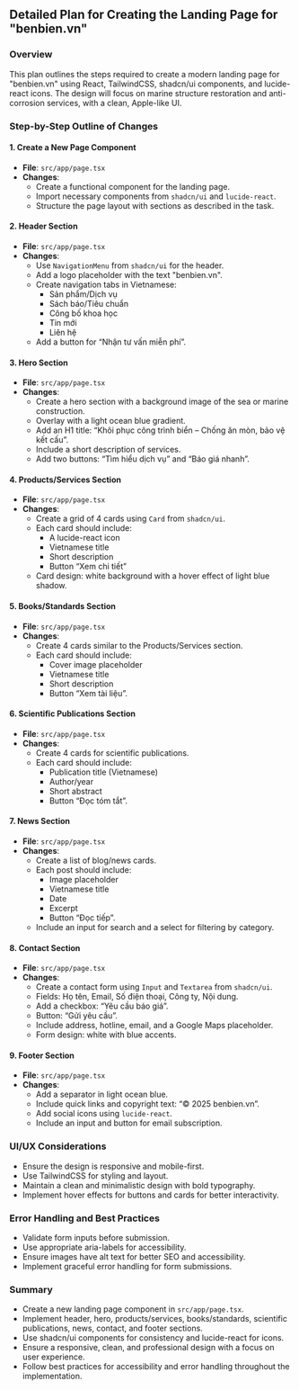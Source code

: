 ## Detailed Plan for Creating the Landing Page for "benbien.vn"

### Overview
This plan outlines the steps required to create a modern landing page for "benbien.vn" using React, TailwindCSS, shadcn/ui components, and lucide-react icons. The design will focus on marine structure restoration and anti-corrosion services, with a clean, Apple-like UI.

### Step-by-Step Outline of Changes

#### 1. Create a New Page Component
- **File**: `src/app/page.tsx`
- **Changes**:
  - Create a functional component for the landing page.
  - Import necessary components from `shadcn/ui` and `lucide-react`.
  - Structure the page layout with sections as described in the task.

#### 2. Header Section
- **File**: `src/app/page.tsx`
- **Changes**:
  - Use `NavigationMenu` from `shadcn/ui` for the header.
  - Add a logo placeholder with the text "benbien.vn".
  - Create navigation tabs in Vietnamese:
    - Sản phẩm/Dịch vụ
    - Sách báo/Tiêu chuẩn
    - Công bố khoa học
    - Tin mới
    - Liên hệ
  - Add a button for “Nhận tư vấn miễn phí”.

#### 3. Hero Section
- **File**: `src/app/page.tsx`
- **Changes**:
  - Create a hero section with a background image of the sea or marine construction.
  - Overlay with a light ocean blue gradient.
  - Add an H1 title: “Khôi phục công trình biển – Chống ăn mòn, bảo vệ kết cấu”.
  - Include a short description of services.
  - Add two buttons: “Tìm hiểu dịch vụ” and “Báo giá nhanh”.

#### 4. Products/Services Section
- **File**: `src/app/page.tsx`
- **Changes**:
  - Create a grid of 4 cards using `Card` from `shadcn/ui`.
  - Each card should include:
    - A lucide-react icon
    - Vietnamese title
    - Short description
    - Button “Xem chi tiết”
  - Card design: white background with a hover effect of light blue shadow.

#### 5. Books/Standards Section
- **File**: `src/app/page.tsx`
- **Changes**:
  - Create 4 cards similar to the Products/Services section.
  - Each card should include:
    - Cover image placeholder
    - Vietnamese title
    - Short description
    - Button “Xem tài liệu”.

#### 6. Scientific Publications Section
- **File**: `src/app/page.tsx`
- **Changes**:
  - Create 4 cards for scientific publications.
  - Each card should include:
    - Publication title (Vietnamese)
    - Author/year
    - Short abstract
    - Button “Đọc tóm tắt”.

#### 7. News Section
- **File**: `src/app/page.tsx`
- **Changes**:
  - Create a list of blog/news cards.
  - Each post should include:
    - Image placeholder
    - Vietnamese title
    - Date
    - Excerpt
    - Button “Đọc tiếp”.
  - Include an input for search and a select for filtering by category.

#### 8. Contact Section
- **File**: `src/app/page.tsx`
- **Changes**:
  - Create a contact form using `Input` and `Textarea` from `shadcn/ui`.
  - Fields: Họ tên, Email, Số điện thoại, Công ty, Nội dung.
  - Add a checkbox: “Yêu cầu báo giá”.
  - Button: “Gửi yêu cầu”.
  - Include address, hotline, email, and a Google Maps placeholder.
  - Form design: white with blue accents.

#### 9. Footer Section
- **File**: `src/app/page.tsx`
- **Changes**:
  - Add a separator in light ocean blue.
  - Include quick links and copyright text: “© 2025 benbien.vn”.
  - Add social icons using `lucide-react`.
  - Include an input and button for email subscription.

### UI/UX Considerations
- Ensure the design is responsive and mobile-first.
- Use TailwindCSS for styling and layout.
- Maintain a clean and minimalistic design with bold typography.
- Implement hover effects for buttons and cards for better interactivity.

### Error Handling and Best Practices
- Validate form inputs before submission.
- Use appropriate aria-labels for accessibility.
- Ensure images have alt text for better SEO and accessibility.
- Implement graceful error handling for form submissions.

### Summary
- Create a new landing page component in `src/app/page.tsx`.
- Implement header, hero, products/services, books/standards, scientific publications, news, contact, and footer sections.
- Use shadcn/ui components for consistency and lucide-react for icons.
- Ensure a responsive, clean, and professional design with a focus on user experience.
- Follow best practices for accessibility and error handling throughout the implementation.

